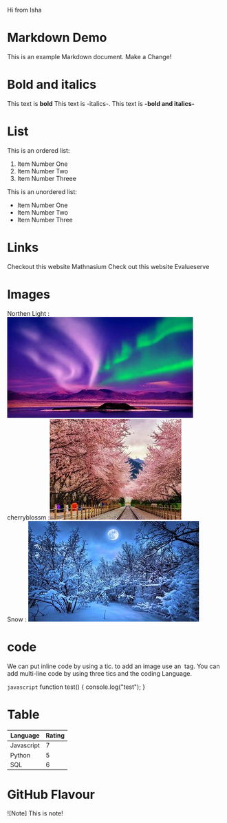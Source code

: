 Hi from Isha

# Markdown Demo

This is an example Markdown document.
Make a Change!

# Bold and italics

This text is **bold**
This text is -italics-.
This text is **-bold and italics-**

# List 
This is an ordered list:

1. Item Number One
2. Item Number Two
3. Item Number Threee

This is an unordered list:

- Item Number One
- Item Number Two
- Item Number Three

# Links

Checkout this website Mathnasium
Check out this website Evalueserve

# Images
Northen Light : ![northernlights](img1.jpeg)   cherryblossm :![northernlights](img2.jpeg)  
Snow : ![northernlights](img3.jpeg)  

# code

We can put inline code by using a tic.
to add an image use an <img> tag.
You can add multi-line code by using three tics and the coding Language.

```javascript```
function test()
{
    console.log("test");
}

# Table 

| Language  | Rating |
|---------- |--------|
|Javascript | 7      |
|Python     | 5      |
|SQL        | 6      |

# GitHub Flavour
![Note]
This is note!
 
